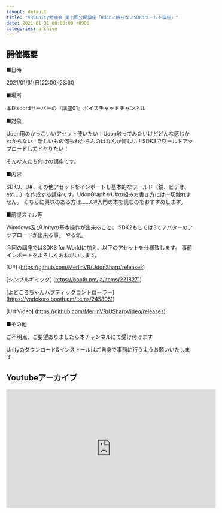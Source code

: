 ```yaml
---
layout: default
title: "VRCUnity勉強会 第七回公開講座「Udonに触らないSDK3ワールド講座」"
date: 2021-01-31 00:00:00 +0900
categories: archive
---
```


## 開催概要

■日時

2021/01/31(日)22:00~23:30

■場所

本Discordサーバーの『講座01』ボイスチャットチャンネル

■対象

Udon用のかっこいいアセット使いたい！Udon触ってみたいけどどんな感じかわからない！新しいもの何もわからんのはなんか悔しい！SDK3でワールドアップロードしてドヤりたい！

そんな人たち向けの講座です。

■内容

SDK3、U#、その他アセットをインポートし基本的なワールド（鏡、ビデオ、etc....）を作成する講座です。UdonGraphやU#の組み方書き方には一切触れません。
そちらに興味のある方は……C#入門の本を読むのをおすすめします。

■前提スキル等

Wimdows及びUnityの基本操作が出来ること。
SDK2もしくは3でアバターのアップロードが出来る事。
やる気。

今回の講座ではSDK3 for Worldに加え、以下のアセットを仕様致します。
事前インポートをよろしくおねがいします。

[U#]
(https://github.com/MerlinVR/UdonSharp/releases)

[シンプルギミック]
(https://booth.pm/ja/items/2218271)

[よどころちゃんハプティックコントローラー]
(https://yodokoro.booth.pm/items/2458051)

[U＃Video]
(https://github.com/MerlinVR/USharpVideo/releases)

■その他

ご不明点、ご要望ありましたら本チャンネルにて受け付けます

Unityのダウンロード&インストールはご自身で事前に行うようお願いいたします


## Youtubeアーカイブ
<iframe width="560" height="315" src="https://www.youtube.com/embed/JJS4qoI5aT8" frameborder="0" allow="accelerometer; autoplay; clipboard-write; encrypted-media; gyroscope; picture-in-picture" allowfullscreen></iframe>
